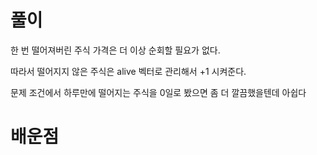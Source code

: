 
# 풀이

한 번 떨어져버린 주식 가격은 더 이상 순회할 필요가 없다.

따라서 떨어지지 않은 주식은 alive 벡터로 관리해서 +1 시켜준다.

문제 조건에서 하루만에 떨어지는 주식을 0일로 봤으면 좀 더 깔끔했을텐데 아쉽다

# 배운점